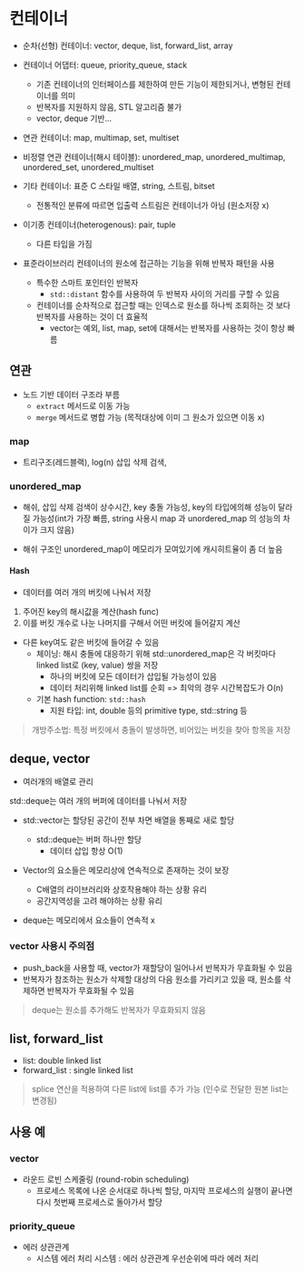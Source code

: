 # 컨테이너

- 순차(선형) 컨테이너: vector, deque, list, forward_list, array
- 컨테이너 어댑터: queue, priority_queue, stack
    - 기존 컨테이너의 인터페이스를 제한하여 만든 기능이 제한되거나, 변형된 컨테이너를 의미
    - 반복자를 지원하지 않음, STL 알고리즘 불가
    - vector, deque 기반... 

- 연관 컨테이너: map, multimap, set, multiset 
- 비정렬 연관 컨테이너(해시 테이블): unordered_map, unordered_multimap, unordered_set, unordered_multiset
- 기타 컨테이너: 표준 C 스타일 배열, string, 스트림, bitset
    - 전통적인 분류에 따르면 입출력 스트림은 컨테이너가 아님 (원소저장 x) 
    
- 이기종 컨테이너(heterogenous): pair, tuple
    - 다른 타입을 가짐


- 표준라이브러리 컨테이너의 원소에 접근하는 기능을 위해 반복자 패턴을 사용
    - 특수한 스마트 포인터인 반복자 
        - `std::distant` 함수를 사용하여 두 반복자 사이의 거리를 구할 수 있음
    - 컨테이너를 순차적으로 접근할 때는 인덱스로 원소를 하나씩 조회하는 것 보다 반복자를 사용하는 것이 더 효율적
        - vector는 예외, list, map, set에 대해서는 반복자를 사용하는 것이 항상 빠름

## 연관

- 노드 기반 데이터 구조라 부름 
    - `extract` 메서드로 이동 가능 
    - `merge` 메서드로 병합 가능 (목적대상에 이미 그 원소가 있으면 이동 x)

### map

- 트리구조(레드블랙), log(n) 삽입 삭제 검색,

### unordered_map


- 해쉬, 삽입 삭제 검색이 상수시간, key 충돌 가능성, key의 타입에의해 성능이 달라질 가능성(int가 가장 빠름, string 사용시 map 과 unordered_map 의 성능의 차이가 크지 않음)

- 해쉬 구조인 unordered_map이 메모리가 모여있기에 캐시히트율이 좀 더 높음 

#### Hash

- 데이터를 여러 개의 버킷에 나눠서 저장
1. 주어진 key의 해시값을 계산(hash func)
2. 이를 버킷 개수로 나눈 나머지를 구해서 어떤 버킷에 들어갈지 계산

- 다른 key여도 같은 버킷에 들어갈 수 있음
    -  체이닝: 해시 충돌에 대응하기 위해 std::unordered_map은 각 버킷마다 linked list로 (key, value) 쌍을 저장 
        -  하나의 버킷에 모든 데이터가 삽입될 가능성이 있음
        -  데이터 처리위해 linked list를 순회 => 최악의 경우 시간복잡도가 O(n)
    - 기본 hash function: `std::hash`
        -  지원 타입: int, double 등의 primitive type, std::string 등
 
 
> 개방주소법: 특정 버킷에서 충돌이 발생하면, 비어있는 버킷을 찾아 항목을 저장


## deque, vector

- 여러개의 배열로 관리

std::deque는 여러 개의 버퍼에 데이터를 나눠서 저장

-  std::vector는 할당된 공간이 전부 차면 배열을 통째로 새로 할당
    - std::deque는 버퍼 하나만 할당
        - 데이터 삽입 항상 O(1)

- Vector의 요소들은 메모리상에 연속적으로 존재하는 것이 보장
    - C배열의 라이브러리와 상호작용해야 하는 상황 유리
    - 공간지역성을 고려 해야하는 상황 유리
- deque는 메모리에서 요소들이 연속적 x 

### vector 사용시 주의점 

- push_back을 사용할 때, vector가 재할당이 일어나서 반복자가 무효화될 수 있음
- 반복자가 참조하는 원소가 삭제할 대상의 다음 원소를 가리키고 있을 때, 원소를 삭제하면 반복자가 무효화될 수 있음

> deque는 원소를 추가해도 반복자가 무효화되지 않음

## list, forward_list 

- list: double linked list 
- forward_list : single linked list

> splice 연산을 적용하여 다른 list에 list를 추가 가능 (인수로 전달한 원본 list는 변경됨)

## 사용 예

### vector 

- 라운드 로빈 스케줄링 (round-robin scheduling)
    - 프로세스 목록에 나온 순서대로 하나씩 할당, 마지막 프로세스의 실행이 끝나면 다시 첫번째 프로세스로 돌아가서 할당
    
### priority_queue

- 에러 상관관계 
    - 시스템 에러 처리 시스템 : 에러 상관관계 우선순위에 따라 에러 처리